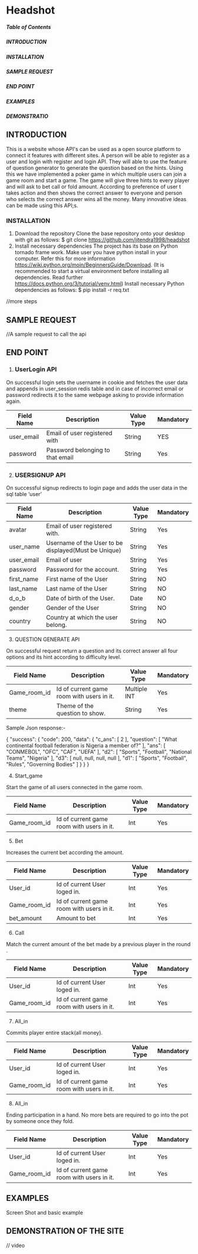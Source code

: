 # Headshot #
##### Table of Contents ##### 
##### INTRODUCTION #####
##### INSTALLATION #####
##### SAMPLE REQUEST  #####
##### END POINT #####
##### EXAMPLES #####
##### DEMONSTRATIO #####

## INTRODUCTION ##
This is a website whose API's can be used as a open source platform to connect it features with different sites. A person will be able to register as a user and login with register and login API. They will able to use the feature of question generator to generate the question based on the hints.  Using this we have implemented a poker game in which multiple users can join a game room and start a game. The game will give three hints to every player and will ask to bet call or fold amount. According to preference of user t takes action and then shows the correct answer to everyone and person who selects the correct answer wins all the money. Many innovative ideas can be made using this API;s.

### INSTALLATION ###   
1. Download the repository
Clone the base repository onto your desktop with git as follows:
$ git clone https://github.com/jitendra1998/headshot
2. Install necessary dependencies
The project has its base on Python tornado frame work. 
Make user you have python install in your computer. Refer this for more information https://wiki.python.org/moin/BeginnersGuide/Download.
(It is recommended to start a virtual environment before installing all dependencies.
Read further https://docs.python.org/3/tutorial/venv.html) 
Install necessary Python dependencies as follows:
$ pip install -r req.txt

//more steps

## SAMPLE REQUEST ##
//A sample request to call the api
## END POINT ##
1. ### UserLogin API ###

On successful login sets the username in cookie and fetches the user data and appends in user_session redis table and in case of incorrect email or password redirects it to the same webpage asking to provide information again.

Field Name | Description | Value Type | Mandatory|
---|---|---|---|
user_email |	Email of user registered with | String |YES
password |	Password belonging to that email |	String |Yes 

2.  ### USERSIGNUP API ###

On successful signup redirects to login page and adds the user data in the sql table ‘user’


Field Name | Description |	Value Type  |	Mandatory
---|---|---|---|
avatar	|Email of user registered with.	|String	|Yes
user_name	|Username of the User to be displayed(Must be Unique)	|String	|Yes
user_email	|Email of user  	|String	|Yes
password	|Password for the account.	|String	|Yes
first_name	|First name of the User	|String	|NO
last_name	|Last name of the User	|String	|NO
d_o_b	|Date of birth of the User.	|Date	|NO
gender	|Gender of the User|	String	|NO
country	|Country at which the user belong.	|String	|NO


3. QUESTION GENERATE API

On successful request return a question and its correct answer all four options and its hint according to difficulty level.

Field Name	|Description	|Value Type	|Mandatory|
---|---|---|---|
Game_room_id  	|Id of current game room with users in it.	|Multiple INT|Yes |
theme	|Theme of the question to show.	|String	|Yes |

Sample Json response:- 

{
   "success": {
       "code": 200,
       "data": {
           "c_ans": [
               2
           ],
           "question": [
               "What continental football federation is Nigeria a member of?"
           ],
           "ans": [
               "CONMEBOL",
               "OFC",
               "CAF",
               "UEFA"
           ],
           "d2": [
               "Sports",
               "Football",
               "National Teams",
               "Nigeria"
           ],
           "d3": [
               null,
               null,
               null,
               null
           ],
           "d1": [
               "Sports",
               "Football",
               "Rules",
               "Governing Bodies"
           ]
       }
   }
}

4. Start_game 

Start the game of all users connected in the game room.

Field Name	|Description	|Value Type	|Mandatory
---|---|---|---|
Game_room_id  |Id of current game room with users in it.	|Int	|Yes

5.  Bet

Increases the current bet according the amount.

Field Name	|Description|	Value Type|	Mandatory
---|---|---|---|
User_id	|Id of current User loged in.	|Int|	Yes
Game_room_id  |	Id of current game room with users in it.|	Int	|Yes
bet_amount	|Amount to bet 	|Int	|Yes

6.  Call

Match the current amount of the bet made by a previous player in the round .

Field Name	|Description	|Value Type	|Mandatory
---|---|---|---|
User_id	|Id of current User loged in.|	Int	|Yes
Game_room_id  	|Id of current game room with users in it.	|Int	|Yes


7.  All_in

Commits player entire stack(all money).

Field Name|	Description	 |Value Type	|Mandatory
---|---|---|---|
User_id	|Id of current User loged in.	|Int	  |Yes
Game_room_id  |	Id of current game room with users in it.|	Int	 |Yes

8. All_in

Ending participation in a hand. No more bets are required to go into the pot by someone once they fold.

Field Name	|Description	 |Value Type	|Mandatory
---|---|---|---|
User_id	|Id of current User loged in.	|Int	 |Yes
Game_room_id  	|Id of current game room with users in it.	 |Int	 | Yes

## EXAMPLES ###
Screen Shot and basic example
	
## DEMONSTRATION OF THE SITE ##

// video

